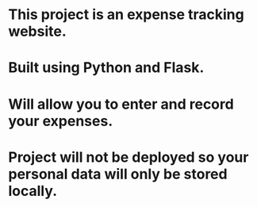 # This project is an expense tracking website.
# Built using Python and Flask.
# Will allow you to enter and record your expenses.
# Project will not be deployed so your personal data will only be stored locally.

